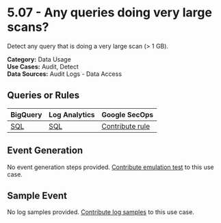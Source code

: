 # 5.07 - Any queries doing very large scans?
Detect any query that is doing a very large scan (> 1 GB).


**Category:** Data Usage
</br>
**Use Cases:** Audit, Detect
</br>
**Data Sources:** Audit Logs - Data Access
</br>



## Queries or Rules
BigQuery | Log Analytics | Google SecOps
--- | --- | ---
[SQL](../../backends/bigquery/sql/5_07_BQ_queries_with_large_scans.sql) | [SQL](../../backends/log_analytics/sql/5_07_BQ_queries_with_large_scans.sql) | [Contribute rule](../../CONTRIBUTING.md)

## Event Generation
No event generation steps provided. [Contribute emulation test](../../CONTRIBUTING.md) to this use case.

## Sample Event
No log samples provided. [Contribute log samples](../../CONTRIBUTING.md) to this use case.

